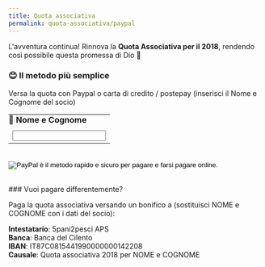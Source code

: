 ```yaml
---
title: Quota associativa
permalink: quota-associativa/paypal
---
```


L'avventura continua! Rinnova la **Quota Associativa per il 2018**, rendendo così possibile questa promessa di Dio 🙌


### 😊 Il metodo più semplice

Versa la quota con Paypal o carta di credito / postepay (inserisci il Nome e Cognome del socio)

<form action="https://www.paypal.com/cgi-bin/webscr" method="post" target="_top">
<input type="hidden" name="cmd" value="_s-xclick">
<input type="hidden" name="hosted_button_id" value="ASJGGQE8LSTJ4">
<table>
<tr>
<td style="padding:0 0 0.6rem 0"><input type="hidden" name="on0" value="Nome e Cognome">🙋 <strong>Nome e Cognome</strong></td></tr><tr><td><input type="text" name="os0" maxlength="200"></td></tr>
</table>
<br>
<input type="image" src="https://www.paypalobjects.com/it_IT/IT/i/btn/btn_paynow_LG.gif" border="0" name="submit" alt="PayPal è il metodo rapido e sicuro per pagare e farsi pagare online.">
<img alt="" border="0" src="https://www.paypalobjects.com/it_IT/i/scr/pixel.gif" width="1" height="1">
</form>

<br>
### Vuoi pagare differentemente?

Paga la quota associativa versando un bonifico a (sostituisci NOME e COGNOME con i dati del socio):

<strong>Intestatario</strong>: 5pani2pesci APS<br>
<strong>Banca</strong>: Banca del Cilento<br>
<strong>IBAN</strong>: IT87C0815441990000000142208<br>
<strong>Causale</strong>: Quota associativa 2018 per NOME e COGNOME
